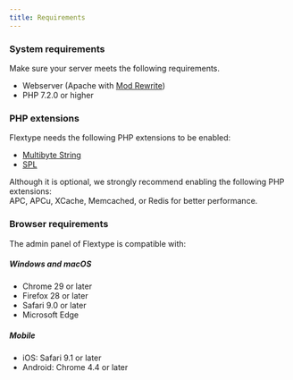 ```yaml
---
title: Requirements
---
```


### System requirements

Make sure your server meets the following requirements.

* Webserver (Apache with [Mod Rewrite](http://httpd.apache.org/docs/current/mod/mod_rewrite.html))
* PHP 7.2.0 or higher

### PHP extensions

Flextype needs the following PHP extensions to be enabled:

* [Multibyte String](http://php.net/manual/en/book.mbstring.php)
* [SPL](http://php.net/manual/en/book.spl.php)

Although it is optional, we strongly recommend enabling the following PHP extensions:  
APC, APCu, XCache, Memcached, or Redis for better performance.

### Browser requirements

The admin panel of Flextype is compatible with:

##### Windows and macOS

* Chrome 29 or later
* Firefox 28 or later
* Safari 9.0 or later
* Microsoft Edge

##### Mobile

* iOS: Safari 9.1 or later
* Android: Chrome 4.4 or later

